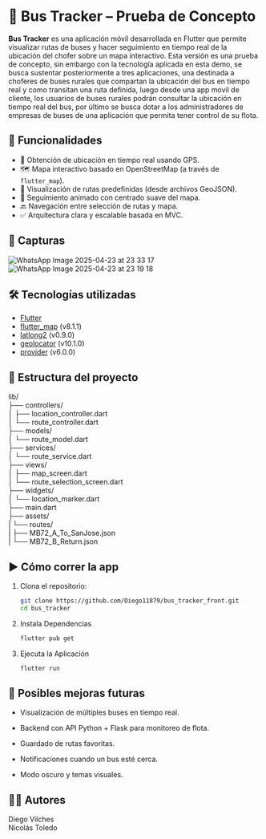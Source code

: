 # 🚌 Bus Tracker – Prueba de Concepto

**Bus Tracker** es una aplicación móvil desarrollada en Flutter que permite visualizar rutas de buses y hacer seguimiento en tiempo real de la ubicación del chofer sobre un mapa interactivo. Esta versión es una prueba de concepto, sin embargo con la tecnología aplicada en esta demo, se busca sustentar posteriormente a tres aplicaciones, una destinada a choferes de buses rurales que compartan la ubicación del bus en tiempo real y como transitan una ruta definida, luego desde una app movil de cliente, los usuarios de buses rurales podrán consultar la ubicación en tiempo real del bus, por último se busca dotar a los administradores de empresas de buses de una aplicación que permita tener control de su flota.

## 🧭 Funcionalidades

- 📍 Obtención de ubicación en tiempo real usando GPS.
- 🗺️ Mapa interactivo basado en OpenStreetMap (a través de `flutter_map`).
- 🧵 Visualización de rutas predefinidas (desde archivos GeoJSON).
- 🔄 Seguimiento animado con centrado suave del mapa.
- 🔙 Navegación entre selección de rutas y mapa.
- ✅ Arquitectura clara y escalable basada en MVC.

## 📸 Capturas

![WhatsApp Image 2025-04-23 at 23 33 17](https://github.com/user-attachments/assets/a3722e4c-cd90-4fa7-8937-182d1ac7097e)
![WhatsApp Image 2025-04-23 at 23 19 18](https://github.com/user-attachments/assets/0aa59290-bef1-4e88-9b84-eb19222f09b8)



## 🛠️ Tecnologías utilizadas

- [Flutter](https://flutter.dev/)
- [flutter_map](https://pub.dev/packages/flutter_map) (v8.1.1)
- [latlong2](https://pub.dev/packages/latlong2) (v0.9.0)
- [geolocator](https://pub.dev/packages/geolocator) (v10.1.0)
- [provider](https://pub.dev/packages/provider) (v6.0.0)

## 🧱 Estructura del proyecto

lib/  
├── controllers/  
│ ├── location_controller.dart  
│ └── route_controller.dart  
├── models/  
│ └── route_model.dart  
├── services/  
│ └── route_service.dart  
├── views/  
│ ├── map_screen.dart  
│ └── route_selection_screen.dart  
├── widgets/  
│ └── location_marker.dart  
├── main.dart  
├── assets/  
| └── routes/  
|   ├── MB72_A_To_SanJose.json  
|   └── MB72_B_Return.json  


## ▶️ Cómo correr la app

1. Clona el repositorio:

   ```bash
   git clone https://github.com/Diego11879/bus_tracker_front.git
   cd bus_tracker
   ```
2. Instala Dependencias
   ```bash
   flutter pub get
   ```
3. Ejecuta la Aplicación
   ```bash
   flutter run
   ```

## 🚧 Posibles mejoras futuras

- Visualización de múltiples buses en tiempo real.

- Backend con API Python + Flask para monitoreo de flota.

- Guardado de rutas favoritas.

- Notificaciones cuando un bus esté cerca.

- Modo oscuro y temas visuales.

## 👨‍💻 Autores

Diego Vilches  
Nicolás Toledo

